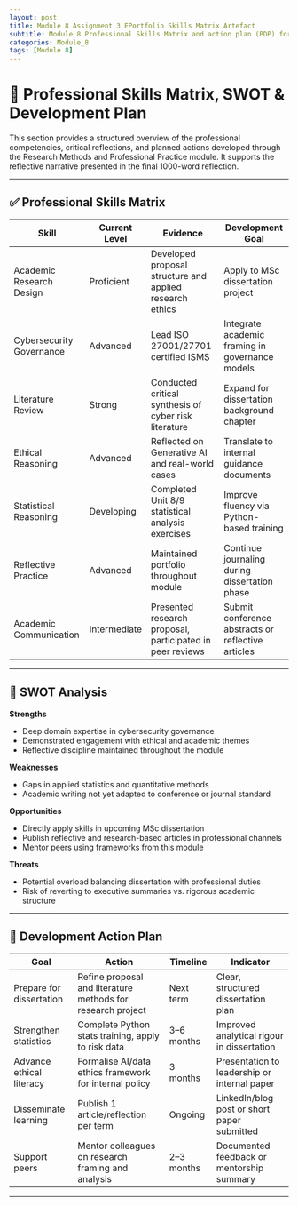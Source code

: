 ```yaml
---
layout: post
title: Module 8 Assignment 3 EPortfolio Skills Matrix Artefact
subtitle: Module 8 Professional Skills Matrix and action plan (PDP) for Module 8.
categories: Module_8
tags: [Module 8]
---
```


# 🧭 Professional Skills Matrix, SWOT & Development Plan

This section provides a structured overview of the professional competencies, critical reflections, and planned actions developed through the Research Methods and Professional Practice module. It supports the reflective narrative presented in the final 1000-word reflection.

---

## ✅ Professional Skills Matrix

| Skill | Current Level | Evidence | Development Goal |
|-------|---------------|----------|------------------|
| Academic Research Design | Proficient | Developed proposal structure and applied research ethics | Apply to MSc dissertation project |
| Cybersecurity Governance | Advanced | Lead ISO 27001/27701 certified ISMS | Integrate academic framing in governance models |
| Literature Review | Strong | Conducted critical synthesis of cyber risk literature | Expand for dissertation background chapter |
| Ethical Reasoning | Advanced | Reflected on Generative AI and real-world cases | Translate to internal guidance documents |
| Statistical Reasoning | Developing | Completed Unit 8/9 statistical analysis exercises | Improve fluency via Python-based training |
| Reflective Practice | Advanced | Maintained portfolio throughout module | Continue journaling during dissertation phase |
| Academic Communication | Intermediate | Presented research proposal, participated in peer reviews | Submit conference abstracts or reflective articles |

---

## 🧠 SWOT Analysis

**Strengths**
- Deep domain expertise in cybersecurity governance
- Demonstrated engagement with ethical and academic themes
- Reflective discipline maintained throughout the module

**Weaknesses**
- Gaps in applied statistics and quantitative methods
- Academic writing not yet adapted to conference or journal standard

**Opportunities**
- Directly apply skills in upcoming MSc dissertation
- Publish reflective and research-based articles in professional channels
- Mentor peers using frameworks from this module

**Threats**
- Potential overload balancing dissertation with professional duties
- Risk of reverting to executive summaries vs. rigorous academic structure

---

## 🎯 Development Action Plan

| Goal | Action | Timeline | Indicator |
|------|--------|----------|-----------|
| Prepare for dissertation | Refine proposal and literature methods for research project | Next term | Clear, structured dissertation plan |
| Strengthen statistics | Complete Python stats training, apply to risk data | 3–6 months | Improved analytical rigour in dissertation |
| Advance ethical literacy | Formalise AI/data ethics framework for internal policy | 3 months | Presentation to leadership or internal paper |
| Disseminate learning | Publish 1 article/reflection per term | Ongoing | LinkedIn/blog post or short paper submitted |
| Support peers | Mentor colleagues on research framing and analysis | 2–3 months | Documented feedback or mentorship summary |

---
